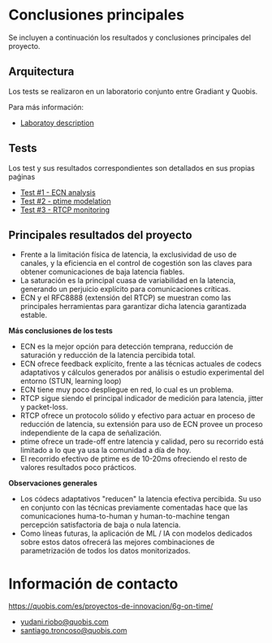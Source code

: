 # Conclusiones principales

Se incluyen a continuación los resultados y conclusiones principales del proyecto.

## Arquitectura

Los tests se realizaron en un laboratorio conjunto entre Gradiant y Quobis.

Para más información:

* [Laboratoy description](lab_description.md)

## Tests

Los test y sus resultados correspondientes son detallados en sus propias paǵinas

* [Test #1 - ECN analysis](test_1_ecn.md)
* [Test #2 - ptime modelation](test_2_ptime.md)
* [Test #3 - RTCP monitoring](test_3_rtcp.md)

## Principales resultados del proyecto

- Frente a la limitación física de latencia, la exclusividad de uso de canales, y la eficiencia en el control de cogestión son las claves para obtener comunicaciones de baja latencia fiables.
- La saturación es la principal cuasa de variabilidad en la latencia, generando un perjuicio explícito para comunicaciones críticas.
- ECN y el RFC8888 (extensión del RTCP) se muestran como las principales herramientas para garantizar dicha latencia garantizada estable.

**Más conclusiones de los tests**

- ECN es la mejor opción para detección temprana, reducción de saturación y reducción de la latencia percibida total.
- ECN ofrece feedback explícito, frente a las técnicas actuales de codecs adaptativos y cálculos generados por análisis o estudio experimental del entorno (STUN, learning loop)
- ECN tiene muy poco despliegue en red, lo cual es un problema.
- RTCP sigue siendo el principal indicador de medición para latencia, jitter y packet-loss.
- RTCP ofrece un protocolo sólido y efectivo para actuar en proceso de reducción de latencia, su extensión para uso de ECN provee un proceso independiente de la capa de señalización.
- ptime ofrece un trade-off entre latencia y calidad, pero su recorrido está limitado a lo que ya usa la comunidad a día de hoy.
- El recorrido efectivo de ptime es de 10-20ms ofreciendo el resto de valores resultados poco prácticos.

**Observaciones generales**

- Los códecs adaptativos "reducen" la latencia efectiva percibida. Su uso en conjunto con las técnicas previamente comentadas hace que las comunicaciones huma-to-human y human-to-machine tengan percepción satisfactoria de baja o nula latencia.
- Como líneas futuras, la aplicación de ML / IA con modelos dedicados sobre estos datos ofrecerá las mejores combinaciones de parametrización de todos los datos monitorizados.

# Información de contacto

https://quobis.com/es/proyectos-de-innovacion/6g-on-time/

- yudani.riobo@quobis.com
- santiago.troncoso@quobis.com